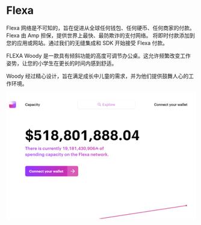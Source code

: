 # Flexa

Flexa 网络是不可知的，旨在促进从全球任何钱包、任何硬币、任何商家的付款。
Flexa 由 Amp 担保，提供世界上最快、最防欺诈的支付网络。
将即时付款添加到您的应用或网站。通过我们的无缝集成和 SDK 开始接受 Flexa 付款。

FLEXA Woody 是一款具有倾斜功能的高度可调节办公桌。这允许频繁改变工作姿势，让您的小学生在更长的时间内感到舒适。

Woody 经过精心设计，旨在满足成长中儿童的需求，并为他们提供鼓舞人心的工作环境。

![flexa-dapp-defi-ethereum-image1_d29d5cba53fdee60635840f92eede0f8](flexa-dapp-defi-ethereum-image1_d29d5cba53fdee60635840f92eede0f8.png)

